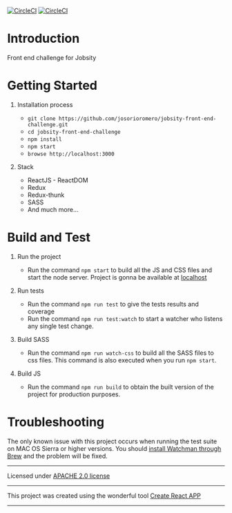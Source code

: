 [![CircleCI](https://circleci.com/gh/josorioromero/jobsity-front-end-challenge/tree/master.svg?style=svg)](https://circleci.com/gh/josorioromero/jobsity-front-end-challenge/tree/master) [![CircleCI](https://circleci.com/gh/josorioromero/jobsity-front-end-challenge/tree/master.svg?style=shield)](https://circleci.com/gh/josorioromero/jobsity-front-end-challenge/tree/master)
# Introduction

Front end challenge for Jobsity



# Getting Started

1. Installation process

	* `git clone https://github.com/josorioromero/jobsity-front-end-challenge.git`
	* `cd jobsity-front-end-challenge`
	* `npm install`
	* `npm start`
	* `browse http://localhost:3000`

2. Stack
	* ReactJS - ReactDOM
	* Redux
	* Redux-thunk
	* SASS
	* And much more...


# Build and Test

1. Run the project
	* Run the command `npm start` to build all the JS and CSS files and start the node server. Project is gonna be available at [localhost](http://localhost:3000)

2. Run tests
	* Run the command `npm run test` to give the tests results and coverage
	* Run the command `npm run test:watch` to start a watcher who listens any single test change.

3. Build SASS
	* Run the command `npm run watch-css` to build all the SASS files to css files. This command is also executed when you run `npm start`.

4. Build JS
	* Run the command `npm run build` to obtain the built version of the project for production purposes.
    

# Troubleshooting
The only known issue with this project occurs when running the test suite on MAC OS Sierra or higher versions. You should [install Watchman through Brew](https://facebook.github.io/watchman/docs/install.html) and the problem will be fixed.

****
Licensed under [APACHE 2.0 license](https://github.com/josorioromero/jobsity-front-end-challenge/blob/master/LICENSE)
****
This project was created using the wonderful tool [Create React APP](https://github.com/facebook/create-react-app)
****

